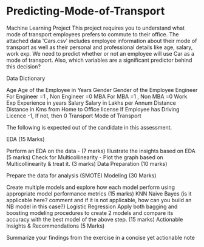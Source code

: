 # Predicting-Mode-of-Transport
Machine Learning Project
This project requires you to understand what mode of transport employees prefers to commute to their office. The attached data 'Cars.csv' includes employee information about their mode of transport as well as their personal and professional details like age, salary, work exp. We need to predict whether or not an employee will use Car as a mode of transport. Also, which variables are a significant predictor behind this decision?

Data Dictionary

Age	Age of the Employee in Years
Gender	Gender of the Employee
Engineer	For Engineer =1 , Non Engineer =0
MBA	For MBA =1 , Non MBA =0
Work Exp	Experience in years
Salary	Salary in Lakhs per Annum
Distance	Distance in Kms from Home to Office
license	If Employee has Driving Licence -1, If not, then 0
Transport	Mode of Transport
 

The following is expected out of the candidate in this assessment.

EDA (15 Marks)

Perform an EDA on the data - (7 marks)
Illustrate the insights based on EDA (5 marks)
Check for Multicollinearity - Plot the graph based on Multicollinearity & treat it. (3 marks)
Data Preparation (10 marks)

Prepare the data for analysis (SMOTE)
Modeling (30 Marks)

Create multiple models and explore how each model perform using appropriate model performance metrics (15 marks)
KNN 
Naive Bayes (is it applicable here? comment and if it is not applicable, how can you build an NB model in this case?)
Logistic Regression
Apply both bagging and boosting modeling procedures to create 2 models and compare its accuracy with the best model of the above step. (15 marks)
Actionable Insights & Recommendations (5 Marks)

 Summarize your findings from the exercise in a concise yet actionable note
